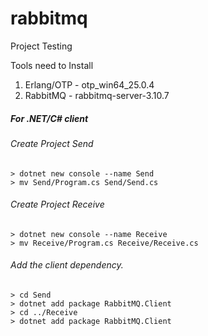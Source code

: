 # rabbitmq
Project Testing

Tools need to Install
1. Erlang/OTP - otp_win64_25.0.4
2. RabbitMQ - rabbitmq-server-3.10.7

##### For .NET/C# client
###### Create Project Send
``````````````````````````````````````````
> dotnet new console --name Send
> mv Send/Program.cs Send/Send.cs
``````````````````````````````````````````
###### Create Project Receive
``````````````````````````````````````````
> dotnet new console --name Receive
> mv Receive/Program.cs Receive/Receive.cs
````````````````````````````````````````````````
###### Add the client dependency.
````````````````````````````````````````````````
> cd Send
> dotnet add package RabbitMQ.Client
> cd ../Receive
> dotnet add package RabbitMQ.Client
